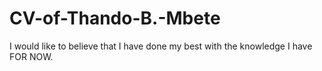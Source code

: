# CV-of-Thando-B.-Mbete
I would like to believe that I have done my best with the knowledge I have FOR NOW. 
